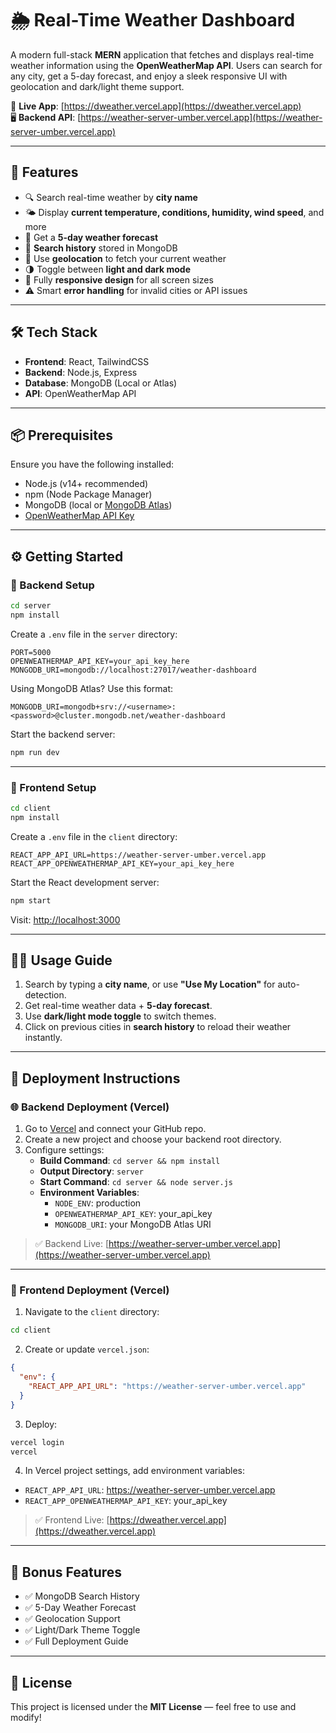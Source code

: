 # 🌦️ Real-Time Weather Dashboard

A modern full-stack **MERN** application that fetches and displays real-time weather information using the **OpenWeatherMap API**. Users can search for any city, get a 5-day forecast, and enjoy a sleek responsive UI with geolocation and dark/light theme support.

🔗 **Live App**: [https://dweather.vercel.app](https://dweather.vercel.app)  
🖥️ **Backend API**: [https://weather-server-umber.vercel.app](https://weather-server-umber.vercel.app)

---

## 🚀 Features

- 🔍 Search real-time weather by **city name**
- 🌤️ Display **current temperature, conditions, humidity, wind speed**, and more
- 📅 Get a **5-day weather forecast**
- 🧠 **Search history** stored in MongoDB
- 📍 Use **geolocation** to fetch your current weather
- 🌗 Toggle between **light and dark mode**
- 📱 Fully **responsive design** for all screen sizes
- ⚠️ Smart **error handling** for invalid cities or API issues

---

## 🛠️ Tech Stack

- **Frontend**: React, TailwindCSS
- **Backend**: Node.js, Express
- **Database**: MongoDB (Local or Atlas)
- **API**: OpenWeatherMap API

---

## 📦 Prerequisites

Ensure you have the following installed:

- Node.js (v14+ recommended)
- npm (Node Package Manager)
- MongoDB (local or [MongoDB Atlas](https://www.mongodb.com/cloud/atlas))
- [OpenWeatherMap API Key](https://openweathermap.org/api)

---

## ⚙️ Getting Started

### 🔧 Backend Setup

```bash
cd server
npm install
```

Create a `.env` file in the `server` directory:

```env
PORT=5000
OPENWEATHERMAP_API_KEY=your_api_key_here
MONGODB_URI=mongodb://localhost:27017/weather-dashboard
```

Using MongoDB Atlas? Use this format:

```env
MONGODB_URI=mongodb+srv://<username>:<password>@cluster.mongodb.net/weather-dashboard
```

Start the backend server:

```bash
npm run dev
```

---

### 🎨 Frontend Setup

```bash
cd client
npm install
```

Create a `.env` file in the `client` directory:

```env
REACT_APP_API_URL=https://weather-server-umber.vercel.app
REACT_APP_OPENWEATHERMAP_API_KEY=your_api_key_here
```

Start the React development server:

```bash
npm start
```

Visit: [http://localhost:3000](http://localhost:3000)

---

## 🧑‍💻 Usage Guide

1. Search by typing a **city name**, or use **"Use My Location"** for auto-detection.
2. Get real-time weather data + **5-day forecast**.
3. Use **dark/light mode toggle** to switch themes.
4. Click on previous cities in **search history** to reload their weather instantly.

---

## 🚀 Deployment Instructions

### 🌐 Backend Deployment (Vercel)

1. Go to [Vercel](https://vercel.com) and connect your GitHub repo.
2. Create a new project and choose your backend root directory.
3. Configure settings:
   - **Build Command**: `cd server && npm install`
   - **Output Directory**: `server`
   - **Start Command**: `cd server && node server.js`
   - **Environment Variables**:
     - `NODE_ENV`: production
     - `OPENWEATHERMAP_API_KEY`: your_api_key
     - `MONGODB_URI`: your MongoDB Atlas URI

> ✅ Backend Live: [https://weather-server-umber.vercel.app](https://weather-server-umber.vercel.app)

---

### 🎯 Frontend Deployment (Vercel)

1. Navigate to the `client` directory:

```bash
cd client
```

2. Create or update `vercel.json`:

```json
{
  "env": {
    "REACT_APP_API_URL": "https://weather-server-umber.vercel.app"
  }
}
```

3. Deploy:

```bash
vercel login
vercel
```

4. In Vercel project settings, add environment variables:

- `REACT_APP_API_URL`: https://weather-server-umber.vercel.app  
- `REACT_APP_OPENWEATHERMAP_API_KEY`: your_api_key

> ✅ Frontend Live: [https://dweather.vercel.app](https://dweather.vercel.app)

---

## 🎁 Bonus Features

- ✅ MongoDB Search History
- ✅ 5-Day Weather Forecast
- ✅ Geolocation Support
- ✅ Light/Dark Theme Toggle
- ✅ Full Deployment Guide

---

## 📜 License

This project is licensed under the **MIT License** — feel free to use and modify!
